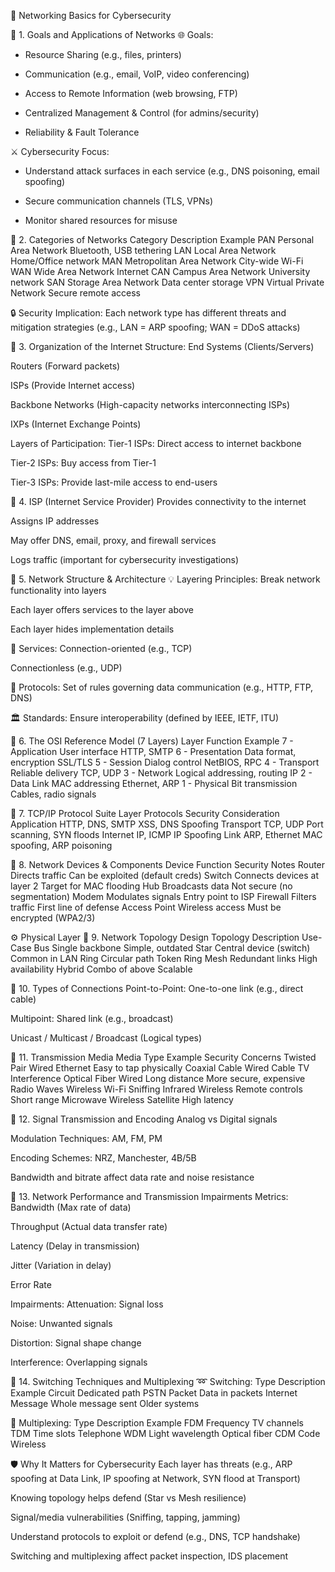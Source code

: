 📘 Networking Basics for Cybersecurity

🔹 1. Goals and Applications of Networks
🌐 Goals:
- Resource Sharing (e.g., files, printers)

- Communication (e.g., email, VoIP, video conferencing)

- Access to Remote Information (web browsing, FTP)

- Centralized Management & Control (for admins/security)

- Reliability & Fault Tolerance

⚔️ Cybersecurity Focus:
- Understand attack surfaces in each service (e.g., DNS poisoning, email spoofing)

- Secure communication channels (TLS, VPNs)

- Monitor shared resources for misuse

🔹 2. Categories of Networks
Category	Description	Example
PAN	Personal Area Network	Bluetooth, USB tethering
LAN	Local Area Network	Home/Office network
MAN	Metropolitan Area Network	City-wide Wi-Fi
WAN	Wide Area Network	Internet
CAN	Campus Area Network	University network
SAN	Storage Area Network	Data center storage
VPN	Virtual Private Network	Secure remote access

🔒 Security Implication:
Each network type has different threats and mitigation strategies (e.g., LAN = ARP spoofing; WAN = DDoS attacks)

🔹 3. Organization of the Internet
Structure:
End Systems (Clients/Servers)

Routers (Forward packets)

ISPs (Provide Internet access)

Backbone Networks (High-capacity networks interconnecting ISPs)

IXPs (Internet Exchange Points)

Layers of Participation:
Tier-1 ISPs: Direct access to internet backbone

Tier-2 ISPs: Buy access from Tier-1

Tier-3 ISPs: Provide last-mile access to end-users

🔹 4. ISP (Internet Service Provider)
Provides connectivity to the internet

Assigns IP addresses

May offer DNS, email, proxy, and firewall services

Logs traffic (important for cybersecurity investigations)

🔹 5. Network Structure & Architecture
💡 Layering Principles:
Break network functionality into layers

Each layer offers services to the layer above

Each layer hides implementation details

📶 Services:
Connection-oriented (e.g., TCP)

Connectionless (e.g., UDP)

📜 Protocols:
Set of rules governing data communication (e.g., HTTP, FTP, DNS)

🏛 Standards:
Ensure interoperability (defined by IEEE, IETF, ITU)

🔹 6. The OSI Reference Model (7 Layers)
Layer	Function	Example
7 - Application	User interface	HTTP, SMTP
6 - Presentation	Data format, encryption	SSL/TLS
5 - Session	Dialog control	NetBIOS, RPC
4 - Transport	Reliable delivery	TCP, UDP
3 - Network	Logical addressing, routing	IP
2 - Data Link	MAC addressing	Ethernet, ARP
1 - Physical	Bit transmission	Cables, radio signals

🔹 7. TCP/IP Protocol Suite
Layer	Protocols	Security Consideration
Application	HTTP, DNS, SMTP	XSS, DNS Spoofing
Transport	TCP, UDP	Port scanning, SYN floods
Internet	IP, ICMP	IP Spoofing
Link	ARP, Ethernet	MAC spoofing, ARP poisoning

🔹 8. Network Devices & Components
Device	Function	Security Notes
Router	Directs traffic	Can be exploited (default creds)
Switch	Connects devices at layer 2	Target for MAC flooding
Hub	Broadcasts data	Not secure (no segmentation)
Modem	Modulates signals	Entry point to ISP
Firewall	Filters traffic	First line of defense
Access Point	Wireless access	Must be encrypted (WPA2/3)

⚙️ Physical Layer
🔹 9. Network Topology Design
Topology	Description	Use-Case
Bus	Single backbone	Simple, outdated
Star	Central device (switch)	Common in LAN
Ring	Circular path	Token Ring
Mesh	Redundant links	High availability
Hybrid	Combo of above	Scalable

🔹 10. Types of Connections
Point-to-Point: One-to-one link (e.g., direct cable)

Multipoint: Shared link (e.g., broadcast)

Unicast / Multicast / Broadcast (Logical types)

🔹 11. Transmission Media
Media	Type	Example	Security Concerns
Twisted Pair	Wired	Ethernet	Easy to tap physically
Coaxial Cable	Wired	Cable TV	Interference
Optical Fiber	Wired	Long distance	More secure, expensive
Radio Waves	Wireless	Wi-Fi	Sniffing
Infrared	Wireless	Remote controls	Short range
Microwave	Wireless	Satellite	High latency

🔹 12. Signal Transmission and Encoding
Analog vs Digital signals

Modulation Techniques: AM, FM, PM

Encoding Schemes: NRZ, Manchester, 4B/5B

Bandwidth and bitrate affect data rate and noise resistance

🔹 13. Network Performance and Transmission Impairments
Metrics:
Bandwidth (Max rate of data)

Throughput (Actual data transfer rate)

Latency (Delay in transmission)

Jitter (Variation in delay)

Error Rate

Impairments:
Attenuation: Signal loss

Noise: Unwanted signals

Distortion: Signal shape change

Interference: Overlapping signals

🔹 14. Switching Techniques and Multiplexing
➿ Switching:
Type	Description	Example
Circuit	Dedicated path	PSTN
Packet	Data in packets	Internet
Message	Whole message sent	Older systems

🔀 Multiplexing:
Type	Description	Example
FDM	Frequency	TV channels
TDM	Time slots	Telephone
WDM	Light wavelength	Optical fiber
CDM	Code	Wireless

🛡 Why It Matters for Cybersecurity
Each layer has threats (e.g., ARP spoofing at Data Link, IP spoofing at Network, SYN flood at Transport)

Knowing topology helps defend (Star vs Mesh resilience)

Signal/media vulnerabilities (Sniffing, tapping, jamming)

Understand protocols to exploit or defend (e.g., DNS, TCP handshake)

Switching and multiplexing affect packet inspection, IDS placement
